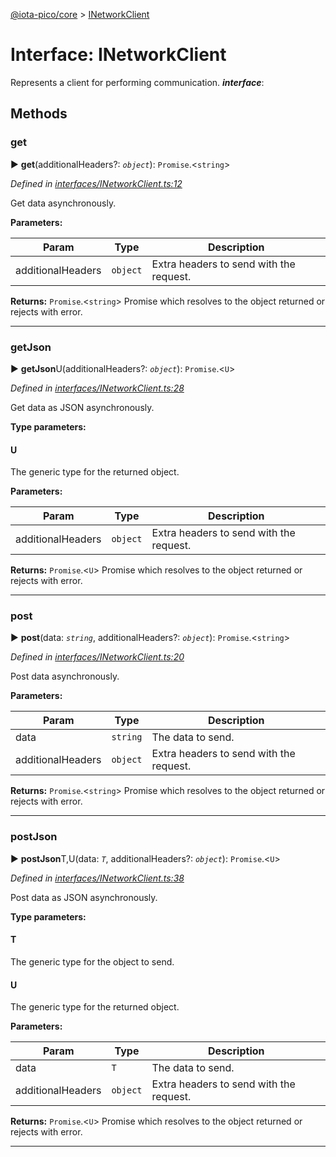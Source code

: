 [@iota-pico/core](../README.md) > [INetworkClient](../interfaces/inetworkclient.md)



# Interface: INetworkClient


Represents a client for performing communication.
*__interface__*: 



## Methods
<a id="get"></a>

###  get

► **get**(additionalHeaders?: *`object`*): `Promise`.<`string`>



*Defined in [interfaces/INetworkClient.ts:12](https://github.com/iotaeco/iota-pico-core/blob/8651c4f/src/interfaces/INetworkClient.ts#L12)*



Get data asynchronously.


**Parameters:**

| Param | Type | Description |
| ------ | ------ | ------ |
| additionalHeaders | `object`   |  Extra headers to send with the request. |





**Returns:** `Promise`.<`string`>
Promise which resolves to the object returned or rejects with error.






___

<a id="getjson"></a>

###  getJson

► **getJson**U(additionalHeaders?: *`object`*): `Promise`.<`U`>



*Defined in [interfaces/INetworkClient.ts:28](https://github.com/iotaeco/iota-pico-core/blob/8651c4f/src/interfaces/INetworkClient.ts#L28)*



Get data as JSON asynchronously.


**Type parameters:**

#### U 

The generic type for the returned object.

**Parameters:**

| Param | Type | Description |
| ------ | ------ | ------ |
| additionalHeaders | `object`   |  Extra headers to send with the request. |





**Returns:** `Promise`.<`U`>
Promise which resolves to the object returned or rejects with error.






___

<a id="post"></a>

###  post

► **post**(data: *`string`*, additionalHeaders?: *`object`*): `Promise`.<`string`>



*Defined in [interfaces/INetworkClient.ts:20](https://github.com/iotaeco/iota-pico-core/blob/8651c4f/src/interfaces/INetworkClient.ts#L20)*



Post data asynchronously.


**Parameters:**

| Param | Type | Description |
| ------ | ------ | ------ |
| data | `string`   |  The data to send. |
| additionalHeaders | `object`   |  Extra headers to send with the request. |





**Returns:** `Promise`.<`string`>
Promise which resolves to the object returned or rejects with error.






___

<a id="postjson"></a>

###  postJson

► **postJson**T,U(data: *`T`*, additionalHeaders?: *`object`*): `Promise`.<`U`>



*Defined in [interfaces/INetworkClient.ts:38](https://github.com/iotaeco/iota-pico-core/blob/8651c4f/src/interfaces/INetworkClient.ts#L38)*



Post data as JSON asynchronously.


**Type parameters:**

#### T 

The generic type for the object to send.

#### U 

The generic type for the returned object.

**Parameters:**

| Param | Type | Description |
| ------ | ------ | ------ |
| data | `T`   |  The data to send. |
| additionalHeaders | `object`   |  Extra headers to send with the request. |





**Returns:** `Promise`.<`U`>
Promise which resolves to the object returned or rejects with error.






___



